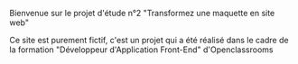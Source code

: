 Bienvenue sur le projet d'étude n°2 "Transformez une maquette en site web"

Ce site est purement fictif, c'est un projet qui a été réalisé dans le cadre de la formation "Développeur d'Application Front-End" d'Openclassrooms

